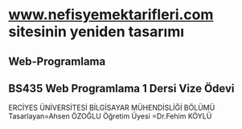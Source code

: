 # www.nefisyemektarifleri.com sitesinin yeniden tasarımı
## Web-Programlama
## BS435 Web Programlama 1 Dersi Vize Ödevi
ERCİYES ÜNİVERSİTESİ BİLGİSAYAR MÜHENDİSLİĞİ BÖLÜMÜ
Tasarlayan=Ahsen ÖZOĞLU Öğretim Üyesi =Dr.Fehim KÖYLÜ




